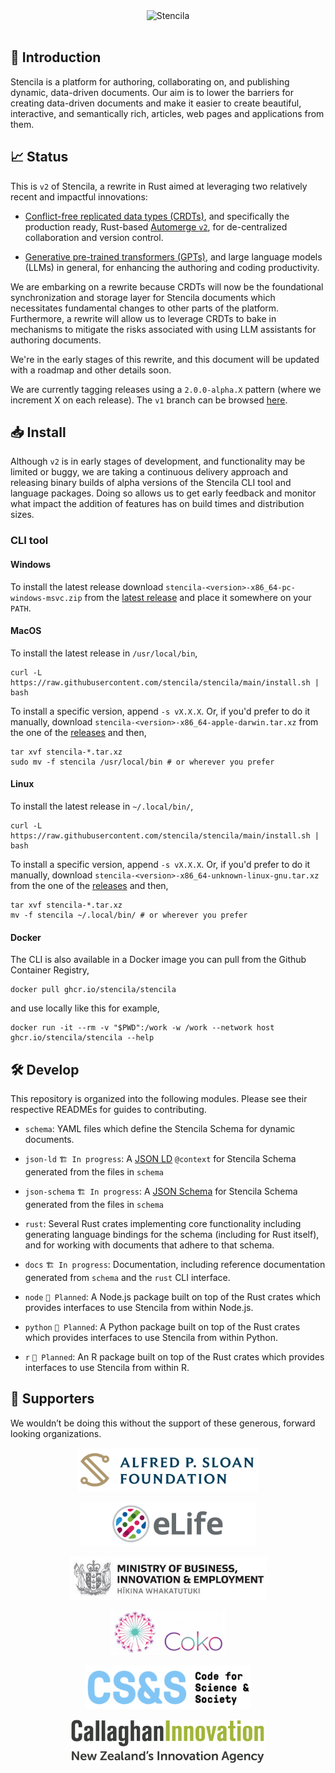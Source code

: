 <div align="center">
	<img src="https://stenci.la/img/stencila/stencilaLogo.svg" alt="Stencila" style="max-width:300px">
</div>
<br>

## 👋 Introduction

Stencila is a platform for authoring, collaborating on, and publishing dynamic, data-driven documents. Our aim is to lower the barriers for creating data-driven documents and make it easier to create beautiful, interactive, and semantically rich, articles, web pages and applications from them.

## 📈 Status

This is `v2` of Stencila, a rewrite in Rust aimed at leveraging two relatively recent and impactful innovations:

- [Conflict-free replicated data types (CRDTs)](https://crdt.tech/), and specifically the production ready, Rust-based [Automerge `v2`](https://github.com/automerge/automerge), for de-centralized collaboration and version control.

- [Generative pre-trained transformers (GPTs)](https://en.wikipedia.org/wiki/Generative_pre-trained_transformer), and large language models (LLMs) in general, for enhancing the authoring and coding productivity.

We are embarking on a rewrite because CRDTs will now be the foundational synchronization and storage layer for Stencila documents which necessitates fundamental changes to other parts of the platform. Furthermore, a rewrite will allow us to leverage CRDTs to bake in mechanisms to mitigate the risks associated with using LLM assistants for authoring documents.

We're in the early stages of this rewrite, and this document will be updated with a roadmap and other details soon.

We are currently tagging releases using a `2.0.0-alpha.X` pattern (where we increment X on each release). The `v1` branch can be browsed [here](https://github.com/stencila/stencila/tree/v1).

## 📥 Install

Although `v2` is in early stages of development, and functionality may be limited or buggy, we are taking a continuous delivery approach and releasing binary builds of alpha versions of the Stencila CLI tool and language packages. Doing so allows us to get early feedback and monitor what impact the addition of features has on build times and distribution sizes.

### CLI tool

#### Windows

To install the latest release download `stencila-<version>-x86_64-pc-windows-msvc.zip` from the [latest release](https://github.com/stencila/stencila/releases/latest) and place it somewhere on your `PATH`.

#### MacOS

To install the latest release in `/usr/local/bin`,

```console
curl -L https://raw.githubusercontent.com/stencila/stencila/main/install.sh | bash
```

To install a specific version, append `-s vX.X.X`. Or, if you'd prefer to do it manually, download `stencila-<version>-x86_64-apple-darwin.tar.xz` from the one of the [releases](https://github.com/stencila/stencila/releases) and then,

```console
tar xvf stencila-*.tar.xz
sudo mv -f stencila /usr/local/bin # or wherever you prefer
```

#### Linux

To install the latest release in `~/.local/bin/`,

```console
curl -L https://raw.githubusercontent.com/stencila/stencila/main/install.sh | bash
```

To install a specific version, append `-s vX.X.X`. Or, if you'd prefer to do it manually, download `stencila-<version>-x86_64-unknown-linux-gnu.tar.xz` from the one of the [releases](https://github.com/stencila/stencila/releases) and then,

```console
tar xvf stencila-*.tar.xz
mv -f stencila ~/.local/bin/ # or wherever you prefer
```

#### Docker

The CLI is also available in a Docker image you can pull from the Github Container Registry,

```console
docker pull ghcr.io/stencila/stencila
```

and use locally like this for example,

```console
docker run -it --rm -v "$PWD":/work -w /work --network host ghcr.io/stencila/stencila --help
```

## 🛠️ Develop

This repository is organized into the following modules. Please see their respective READMEs for guides to contributing.

- `schema`: YAML files which define the Stencila Schema for dynamic documents.

- `json-ld` `🏗️ In progress`: A [JSON LD](https://json-ld.org/) `@context` for Stencila Schema generated from the files in `schema`

- `json-schema` `🏗️ In progress`: A [JSON Schema](https://json-schema.org/) for Stencila Schema generated from the files in `schema`

- `rust`: Several Rust crates implementing core functionality including generating language bindings for the schema (including for Rust itself), and for working with documents that adhere to that schema.

- `docs` `🏗️ In progress`: Documentation, including reference documentation generated from `schema` and the `rust` CLI interface.

- `node` `🧭 Planned`: A Node.js package built on top of the Rust crates which provides interfaces to use Stencila from within Node.js.

- `python` `🧭 Planned`: A Python package built on top of the Rust crates which provides interfaces to use Stencila from within Python.

- `r` `🧭 Planned`: An R package built on top of the Rust crates which provides interfaces to use Stencila from within R.


## 💖 Supporters

We wouldn’t be doing this without the support of these generous, forward looking organizations.

<p align="center"><a href="https://sloan.org/"><img src="docs/images/sloan.png" height="70"></img></a><p>
<p align="center"><a href="https://elifesciences.org/"><img src="docs/images/elife.svg" height="70"></img></a><p>
<p align="center"><a href="https://www.mbie.govt.nz"><img src="docs/images/mbie.jpeg" height="70"></img></a><p>
<p align="center"><a href="https://coko.foundation/"><img src="docs/images/coko.png" height="70"></img></a><p>
<p align="center"><a href="https://www.codeforsociety.org/"><img src="docs/images/css.png" height="70"></img></a><p>
<p align="center"><a href="https://www.callaghaninnovation.govt.nz/"><img src="docs/images/callaghan.png" height="70"></img></a><p>
